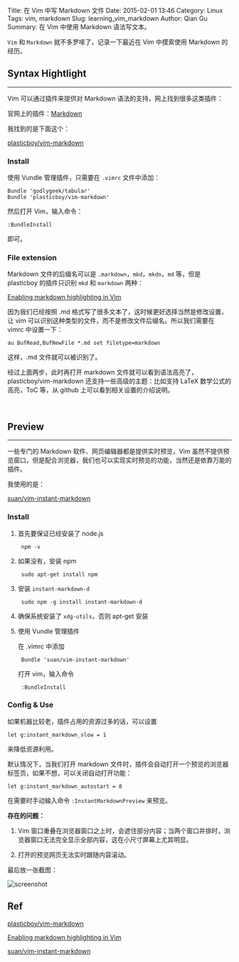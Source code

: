 Title: 在 Vim 中写 Markdown 文件
Date: 2015-02-01 13:46
Category: Linux
Tags: vim, markdown
Slug: learning_vim_markdown
Author: Qian Gu
Summary: 在 Vim 中使用 Markdown 语法写文本。

`Vim` 和 `Markdown` 就不多罗嗦了，记录一下最近在 Vim 中摸索使用 Markdown 的经历。

## Syntax Hightlight
* * *

Vim 可以通过插件来提供对 Markdown 语法的支持，网上找到很多这类插件：

官网上的插件：[Markdown][markdown]

我找到的是下面这个：

[plasticboy/vim-markdown][pv]

### Install

使用 Vundle 管理插件，只需要在 `.vimrc` 文件中添加：

    Bundle 'godlygeek/tabular'
    Bundle 'plasticboy/vim-markdown'

然后打开 Vim，输入命令：

    :BundleInstall

即可。

### File extension

Markdown 文件的后缀名可以是 `.markdown`，`mkd`，`mkdn`，`md` 等，但是 plasticboy 的插件只识别 `mkd` 和 `markdown` 两种：

[Enabling markdown highlighting in Vim][so1]

因为我们已经按照 .md 格式写了很多文本了，这时候更好选择当然是修改设置，让 vim 可以识别这种类型的文件，而不是修改文件后缀名。所以我们需要在 vimrc 中设置一下：

    au BufRead,BufNewFile *.md set filetype=markdown

这样，.md 文件就可以被识别了。

经过上面两步，此时再打开 markdown 文件就可以看到语法高亮了，plasticboy/vim-markdown 还支持一些高级的主题：比如支持 LaTeX 数学公式的高亮，ToC 等，从 github 上可以看到相关设置的介绍说明。

[markdown]: http://www.vim.org/scripts/script.php?script_id=2882
[pv]: https://github.com/plasticboy/vim-markdown
[so1]: http://stackoverflow.com/questions/10964681/enabling-markdown-highlighting-in-vim
<br>

## Preview
* * *

一些专门的 Markdown 软件、网页编辑器都是提供实时预览，Vim 虽然不提供预览窗口，但是配合浏览器，我们也可以实现实时预览的功能，当然还是依靠万能的插件。

我使用的是：

[suan/vim-instant-markdown][sv]

### Install

1. 首先要保证已经安装了 node.js

        npm -v

2. 如果没有，安装 npm

        sudo apt-get install npm

3. 安装 `instant-markdown-d`

        sudo npm -g install instant-markdown-d

4. 确保系统安装了 `xdg-utils`，否则 apt-get 安装

5. 使用 Vundle 管理插件

    在 .vimrc 中添加

        Bundle 'suan/vim-instant-markdown'

    打开 vim，输入命令

        :BundleInstall

### Config & Use

如果机器比较老，插件占用的资源过多的话，可以设置

    let g:instant_markdown_slow = 1

来降低资源利用。

默认情况下，当我们打开 markdown 文件时，插件会自动打开一个预览的浏览器标签页，如果不想，可以关闭自动打开功能：

    let g:instant_markdown_autostart = 0

在需要时手动输入命令 `:InstantMarkdownPreview` 来预览。

**存在的问题：**

1. Vim 窗口重叠在浏览器窗口之上时，会遮住部分内容；当两个窗口并排时，浏览器窗口无法完全显示全部内容，这在小尺寸屏幕上尤其明显。

2. 打开的预览网页无法实时跟随内容滚动。

最后放一张截图：

![screenshot](/images/learning-vim-markdown/screenshot.png)

[sv]: https://github.com/suan/vim-instant-markdown

## Ref

[plasticboy/vim-markdown][pv]

[Enabling markdown highlighting in Vim][so1]

[suan/vim-instant-markdown][sv]

